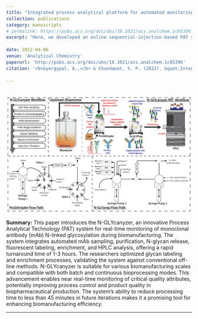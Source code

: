 ```yaml
---
title: "Integrated process analytical platform for automated monitoring of monoclonal antibody N-linked glycosylation."
collection: publications
category: manuscripts
# permalink: https://pubs.acs.org/doi/abs/10.1021/acs.analchem.1c05396
excerpt: "Here, we developed an online sequential-injection-based PAT system, called N-GLYcanyzer, which can rapidly monitor mAb glycosylation during upstream biomanufacturing. <img src='/images/ACS2022_Cover.png'>"

date: 2022-04-06
venue: 'Analytical Chemistry'
paperurl: 'http://pubs.acs.org/doi/abs/10.1021/acs.analchem.1c05396'
citation: '<b>Gyorgypal, A.,</b> & Chundawat, S. P. (2022). &quot;Integrated process analytical platform for automated monitoring of monoclonal antibody N-linked glycosylation.&quot; <i>Analytical Chemistry</i>. 94(19), 6986-6995.'

---
```


<br/><img src='/images/ACS2022_Scheme.png'>

<b>Summary:</b> This paper introduces the  N-GLYcanyzer, an innovative Process Analytical Technology (PAT) system for real-time monitoring of monoclonal antibody (mAb) N-linked glycosylation during biomanufacturing. The system integrates automated mAb sampling, purification, N-glycan release, fluorescent labeling, enrichment, and HPLC analysis, offering a rapid turnaround time of 1-3 hours. The researchers optimized glycan labeling and enrichment processes, validating the system against conventional off-line methods. N-GLYcanyzer is suitable for various biomanufacturing scales and compatible with both batch and continuous bioprocessing modes. This advancement enables near real-time monitoring of critical quality attributes, potentially improving process control and product quality in biopharmaceutical production. The system’s ability to reduce processing time to less than 45 minutes in future iterations makes it a promising tool for enhancing biomanufacturing efficiency.

---
